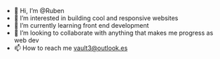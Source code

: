 - 👋 Hi, I’m @Ruben
- 👀 I’m interested in building cool and responsive websites
- 🌱 I’m currently learning front end development
- 💞️ I’m looking to collaborate with anything that makes me progress as web dev
- 📫 How to reach me vault3@outlook.es

<!---
DrunkVader/DrunkVader is a ✨ special ✨ repository because its `README.md` (this file) appears on your GitHub profile.
You can click the Preview link to take a look at your changes.
--->
